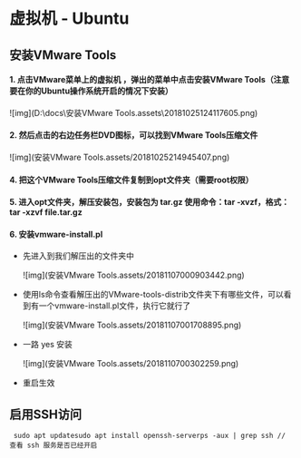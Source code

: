 # 虚拟机 - Ubuntu

## 安装VMware Tools



#### 1. 点击VMware菜单上的虚拟机 ，弹出的菜单中点击安装VMware Tools（注意要在你的Ubuntu操作系统开启的情况下安装）

![img](D:\docs\安装VMware Tools.assets\20181025124117605.png)

#### 2. 然后点击的右边任务栏DVD图标，可以找到VMware Tools压缩文件

![img](安装VMware Tools.assets/20181025214945407.png)

#### 4. 把这个VMware Tools压缩文件复制到opt文件夹（需要root权限）

#### 5. 进入opt文件夹，解压安装包，安装包为 tar.gz 使用命令：tar -xvzf，格式：　tar -xzvf  file.tar.gz 

#### 6. 安装vmware-install.pl 

- 先进入到我们解压出的文件夹中

  ![img](安装VMware Tools.assets/20181107000903442.png)

- 使用ls命令查看解压出的VMware-tools-distrib文件夹下有哪些文件，可以看到有一个vmware-install.pl文件，执行它就行了

  ![img](安装VMware Tools.assets/20181107001708895.png)

- 一路 yes 安装

  ![img](安装VMware Tools.assets/2018110700302259.png)

- 重启生效



## 启用SSH访问

```shell
 sudo apt updatesudo apt install openssh-serverps -aux | grep ssh // 查看 ssh 服务是否已经开启
```

